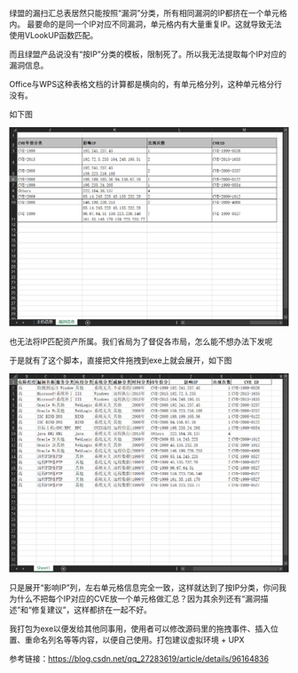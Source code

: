 绿盟的漏扫汇总表居然只能按照“漏洞”分类，所有相同漏洞的IP都挤在一个单元格内。
最要命的是同一个IP对应不同漏洞，单元格内有大量重复IP。这就导致无法使用VLookUP函数匹配。

而且绿盟产品说没有“按IP”分类的模板，限制死了。所以我无法提取每个IP对应的漏洞信息。

Office与WPS这种表格文档的计算都是横向的，有单元格分列，这种单元格分行没有。

如下图

![](图一.png)

也无法将IP匹配资产所属。我们省局为了督促各市局，怎么能不想办法下发呢

于是就有了这个脚本，直接把文件拖拽到exe上就会展开，如下图

![](图二.png)

只是展开“影响IP”列，左右单元格信息完全一致，这样就达到了按IP分类，你问我为什么不把每个IP对应的CVE放一个单元格做汇总？因为其余列还有“漏洞描述”和“修复建议”，这样都挤在一起不好。

我打包为exe以便发给其他同事用，使用者可以修改源码里的拖拽事件、插入位置、重命名列名等等内容，以便自己使用。打包建议虚拟环境 + UPX

参考链接：https://blog.csdn.net/qq_27283619/article/details/96164836